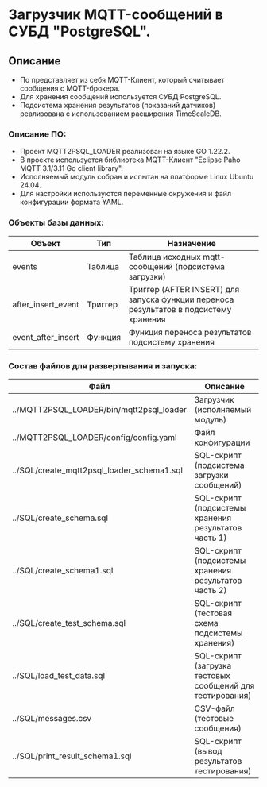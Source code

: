 # Загрузчик MQTT-сообщений в СУБД "PostgreSQL".


## Описание

- По представляет из себя MQTT-Клиент, который считывает сообщения с MQTT-брокера.
- Для хранения сообщений используется СУБД PostgreSQL.
- Подсистема хранения результатов (показаний датчиков) реализована с использованием расширения TimeScaleDB.

### Описание ПО:

- Проект MQTT2PSQL_LOADER реализован на языке GO 1.22.2.
- В проекте используется библиотека MQTT-Клиент "Eclipse Paho MQTT 3.1/3.11 Go client library".
- Исполняемый модуль собран и испытан на платформе Linux Ubuntu 24.04.
- Для настройки используются переменные окружения и файл конфигурации формата YAML.

### Объекты базы данных:

|       Объект       |   Тип   |                                      Назначение                                       |
|--------------------|---------|---------------------------------------------------------------------------------------|
| events             | Таблица | Таблица исходных mqtt-сообщений (подсистема загрузки)                                 |
| after_insert_event | Триггер | Триггер (AFTER INSERT) для запуска функции переноса результатов в подсистему хранения |
| event_after_insert | Функция | Функция переноса результатов подсистему хранения                                      |

### Состав файлов для развертывания и запуска:

| Файл                                       | Описание                                                  |
|--------------------------------------------|-----------------------------------------------------------|
| ../MQTT2PSQL_LOADER/bin/mqtt2psql_loader   | Загрузчик (исполняемый модуль)                            |
| ../MQTT2PSQL_LOADER/config/config.yaml     | Файл конфигурации                                         |
| ../SQL/create_mqtt2psql_loader_schema1.sql | SQL-скрипт (подсистема загрузки сообщений)                |
| ../SQL/create_schema.sql                   | SQL-скрипт (подсистемы хранения результатов часть 1)      |
| ../SQL/create_schema1.sql                  | SQL-скрипт (подсистемы хранения результатов часть 2)      |
| ../SQL/create_test_schema.sql              | SQL-скрипт (тестовая схема подсистемы хранения)           |
| ../SQL/load_test_data.sql                  | SQL-скрипт (загрузка тестовых сообщений для тестирования) |
| ../SQL/messages.csv                        | CSV-файл (тестовые сообщения)                             |
| ../SQL/print_result_schema1.sql            | SQL-скрипт (вывод результатов тестирования)               |





